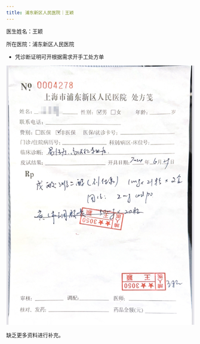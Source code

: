 ```yaml
---
title: 浦东新区人民医院｜王颖
---
```


医生姓名：王颖

所在医院：浦东新区人民医院

- 凭诊断证明可开根据需求开手工处方单

![处方图片](prescription.jpg)

缺乏更多资料进行补充。
